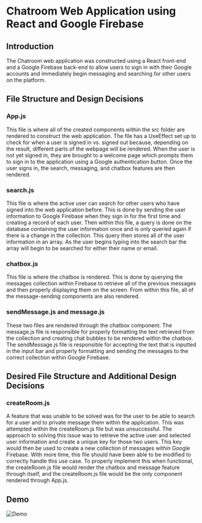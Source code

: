 # Chatroom Web Application using React and Google Firebase
## Introduction
The Chatroom web application was constructed using a React front-end and a Google Firebase back-end to allow users to sign in with their Google accounts and immediately begin messaging and searching for other users on the platform. 
## File Structure and Design Decisions
### App.js
This file is where all of the created components within the src folder are rendered to construct the web application. The file has a UseEffect set up to check for when a user is signed in vs. signed out because, depending on the result, different parts of the webpage will be rendered. When the user is not yet signed in, they are brought to a welcome page which prompts them to sign in to the application using a Google authentication button. Once the user signs in, the search, messaging, and chatbox features are then rendered. 
### search.js
This file is where the active user can search for other users who have signed into the web application before. This is done by sending the user information to Google Firebase when they sign in for the first time and creating a record of each user. Then within this file, a query is done on the database containing the user information once and is only queried again if there is a change in the collection. This query then stores all of the user information in an array. As the user begins typing into the search bar the array will begin to be searched for either their name or email. 
### chatbox.js
This file is where the chatbox is rendered. This is done by querying the messages collection within Firebase to retrieve all of the previous messages and then properly displaying them on the screen. From within this file, all of the message-sending components are also rendered. 
### sendMessage.js and message.js
These two files are rendered through the chatbox component. The message.js file is responsible for properly formatting the text retrieved from the collection and creating chat bubbles to be rendered within the chatbox. The sendMessage.js file is responsible for accepting the text that is inputted in the input bar and properly formatting and sending the messages to the correct collection within Google Firebase. 
## Desired File Structure and Additional Design Decisions
### createRoom.js
A feature that was unable to be solved was for the user to be able to search for a user and to private message them within the application. This was attempted within the createRoom.js file but was unsuccessful. The approach to solving this issue was to retrieve the active user and selected user information and create a unique key for those two users. This key would then be used to create a new collection of messages within Google Firebase. With more time, this file should have been able to be modified to correctly handle this use case. To properly implement this when functional, the createRoom.js file would render the chatbox and message feature through itself, and the createRoom.js file would be the only component rendered through App.js. 
## Demo
![Demo](https://github.com/jculley01/Culley-Osafo-MiniProject/assets/113144839/a6661972-75b9-4a72-817f-448052a560fd)



